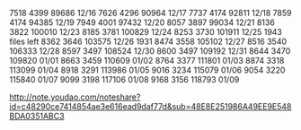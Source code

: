
7518  4399 89686 12/16
7626  4296 90964 12/17
7737  4174 92811 12/18
7859  4174 94385 12/19
7949  4001 97432 12/20
8057  3897 99034 12/21
8136  3822 100010 12/23
8185  3781 100829 12/24
8253  3730 101911 12/25 1943 files left
8362  3646 103575 12/26 1931
8474  3558 105102 12/27
8516  3540 106333 12/28
8597  3497 108524 12/30 
8600  3497 109192 12/31
8644  3470 109820 01/01
8663  3459 110609 01/02
8764  3377 111801 01/03
8874  3318 113099 01/04
8918  3291 113986 01/05
9016  3234 115079 01/06
9054  3220 115840 01/07
9099  3198 117106 01/08
9168  3156 118793 01/09

http://note.youdao.com/noteshare?id=c48290ce7414854ae3e616ead9daf77d&sub=48E8E251986A49EE9E548BDA0351ABC3